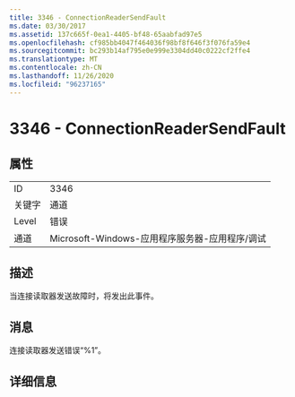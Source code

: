 ```yaml
---
title: 3346 - ConnectionReaderSendFault
ms.date: 03/30/2017
ms.assetid: 137c665f-0ea1-4405-bf48-65aabfad97e5
ms.openlocfilehash: cf985bb4047f464036f98bf8f646f3f076fa59e4
ms.sourcegitcommit: bc293b14af795e0e999e3304dd40c0222cf2ffe4
ms.translationtype: MT
ms.contentlocale: zh-CN
ms.lasthandoff: 11/26/2020
ms.locfileid: "96237165"
---
```

# <a name="3346---connectionreadersendfault"></a>3346 - ConnectionReaderSendFault

## <a name="properties"></a>属性  
  
|||  
|-|-|  
|ID|3346|  
|关键字|通道|  
|Level|错误|  
|通道|Microsoft-Windows-应用程序服务器-应用程序/调试|  
  
## <a name="description"></a>描述  

 当连接读取器发送故障时，将发出此事件。  
  
## <a name="message"></a>消息  

 连接读取器发送错误“%1”。  
  
## <a name="details"></a>详细信息
